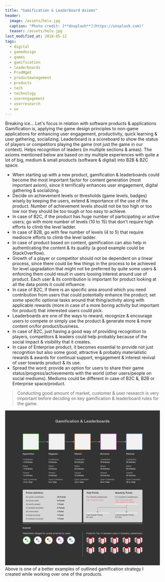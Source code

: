 ```yaml
---
title: "Gamification & Leaderboard Axioms"
header:
  image: /assets/helu.jpg
  caption: "Photo credit: [**Unsplash**](https://unsplash.com)"
  teaser: /assets/helu.jpg
last_modified_at: 2018-05-12
tags: 
  - digital
  - gamedesign
  - games
  - gamification
  - leaderboards
  - ProdMgmt
  - productmanagement
  - products
  - tech
  - technology
  - userengagement
  - userresearch
  - ux
---
```


Breaking ice... Let's focus in relation with software products & applications
Gamification is, applying the game design principles to non-game applications for enhancing user engagement, productivity, quick learning & user gathering, socializing.
Leaderboard is a scoreboard to show the status of players or competitors playing the game (not just the game in our context). Helps recognition of leaders (in multiple sections & areas).
The axioms mentioned below are based on my multiple experiences with quite a lot of big, medium & small products (software & digital) into B2B & B2C space.
- When starting up with a new product, gamification & leaderboards could become the most important factor for content generation (most important axiom), since it terrifically enhances user engagement, digital gathering & socializing.
- Decide on achievement levels or thresholds (game levels, badges) wisely by keeping the users, extend & importance of the use of the product. Number of achievement levels should not be too high or too low nor they should be too tough or too easy to achieve.
- In case of B2C, if the product has huge number of participating or active users; go with more number of levels (10 to 15) that don't require high efforts to climb the level ladder.
- In case of B2B, go with few number of levels (4 to 5) that require mediocre efforts to climb the level ladder.
- In case of product based on content, gamification can also help in authenticating the content & its quality (a good example could be StackOverflow).
- Growth of a player or competitor should not be dependent on a linear process, since there could be few things in the process to be achieved for level upgradation that might not be preferred by quite some users & enforcing them could result in users loosing interest around use of product. Each user & its contribution is important for product looking at all the data points it could influence.
- In case of B2C, if there is an specific area around which you need contribution from users that could potentially enhance the product; set some specific optional tasks around that thing/activity along with applicable rewards (more in case of a more boring activity but important for product) that interested users could pick.
- Leaderboards are one of the ways to reward, recognize & encourage users to compete or simply use the product & generate more & more content on/for product/business.
- In case of B2C, just having a good way of providing recognition to players, competitors & leaders could help probably because of the social impact & visibility that it creates.
- In case of Enterprise product, it becomes essential to provide not just recognition but also some good, attractive & probably materialistic rewards & awards for continual support, engagement & interest revival of user towards product & its use.
- Spread the word; provide an option for users to share their game status/progress/achievements with the world (other users/people on social mediums). Mediums could be different in case of B2C &, B2B or Enterprise space/product.
> Conducting good amount of market, customer & user research is very important before deciding on key gamification & leaderboard rules for the game.
<img src="assets/images/gs.jpeg" alt="gamification strategy">
Above is one of a better examples of outlined gamification strategy I created while working over one of the products.
